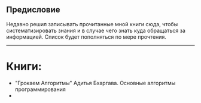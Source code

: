 ## Предисловие
Недавно решил записывать прочитанные мной книги сюда, чтобы систематизировать знания и в случае чего знать куда обращаться за информацией.
Список будет пополняться по мере прочтения.
____
# Книги:
- "Грокаем Алгоритмы" Адитья Бхаргава. Основные алгоритмы программирования 
-
